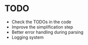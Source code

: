 # TODO

- Check the TODOs in the code
- Improve the simplification step
- Better error handling during parsing
- Logging system
